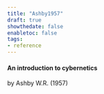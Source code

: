 ```yaml
---
title: "Ashby1957"
draft: true
showthedate: false
enabletoc: false
tags:
- reference
---
```


#### **An introduction to cybernetics**     
by Ashby W.R. (1957)         


